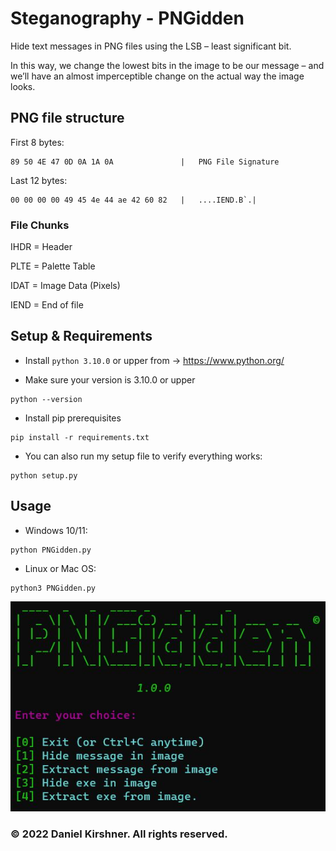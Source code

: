 # Steganography - PNGidden

Hide text messages in PNG files using the LSB – least significant bit.

In this way, we change the lowest bits in the image to be our message – and we’ll have an almost imperceptible change on the actual way the image looks.


## PNG file structure

First 8 bytes:
```
89 50 4E 47 0D 0A 1A 0A               |   PNG File Signature
```
Last 12 bytes:
```
00 00 00 00 49 45 4e 44 ae 42 60 82   |   ....IEND.B`.|
```

### File Chunks

IHDR = Header

PLTE = Palette Table

IDAT = Image Data (Pixels)

IEND = End of file

## Setup & Requirements

* Install `python 3.10.0` or upper from -> https://www.python.org/

* Make sure your version is 3.10.0 or upper
```
python --version
```

* Install pip prerequisites
```
pip install -r requirements.txt
```

* You can also run my setup file to verify everything works:
```
python setup.py
```

## Usage
* Windows 10/11:
```
python PNGidden.py
```

* Linux or Mac OS:
```
python3 PNGidden.py
```

![](TUI.png)

### © 2022 Daniel Kirshner. All rights reserved.